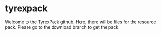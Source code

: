 # tyrexpack
Welcome to the TyrexPack github.
Here, there will be files for the resource pack. Please go to the download branch to get the pack.
